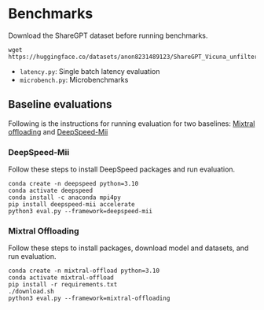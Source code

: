 # Benchmarks

Download the ShareGPT dataset before running benchmarks.

```
wget https://huggingface.co/datasets/anon8231489123/ShareGPT_Vicuna_unfiltered/resolve/main/ShareGPT_V3_unfiltered_cleaned_split.json
```

- `latency.py`: Single batch latency evaluation
- `microbench.py`: Microbenchmarks

## Baseline evaluations
Following is the instructions for running evaluation for two baselines: [Mixtral offloading](https://github.com/dvmazur/mixtral-offloading) and [DeepSpeed-Mii](https://github.com/microsoft/DeepSpeed-MII)

### DeepSpeed-Mii
Follow these steps to install DeepSpeed packages and run evaluation.

```
conda create -n deepspeed python=3.10
conda activate deepspeed
conda install -c anaconda mpi4py
pip install deepspeed-mii accelerate
python3 eval.py --framework=deepspeed-mii
```

### Mixtral Offloading

Follow these steps to install packages, download model and datasets, and run evaluation.

```
conda create -n mixtral-offload python=3.10
conda activate mixtral-offload
pip install -r requirements.txt
./download.sh
python3 eval.py --framework=mixtral-offloading
```
